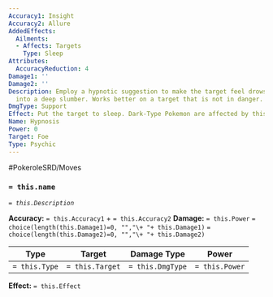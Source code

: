 ```yaml
---
Accuracy1: Insight
Accuracy2: Allure
AddedEffects:
  Ailments:
  - Affects: Targets
    Type: Sleep
Attributes:
  AccuracyReduction: 4
Damage1: ''
Damage2: ''
Description: Employ a hypnotic suggestion to make the target feel drowsy and fall
  into a deep slumber. Works better on a target that is not in danger.
DmgType: Support
Effect: Put the target to sleep. Dark-Type Pokemon are affected by this move. -4 Accuracy.
Name: Hypnosis
Power: 0
Target: Foe
Type: Psychic
---
```


#PokeroleSRD/Moves

### `= this.name` 
*`= this.Description`*

**Accuracy:** `= this.Accuracy1` + `= this.Accuracy2`
**Damage:** `= this.Power` `= choice(length(this.Damage1)=0, "","\+ "+ this.Damage1)` `= choice(length(this.Damage2)=0, "","\+ "+ this.Damage2)`

| Type          | Target          | Damage Type          | Power          |
| ------------- | --------------- | ---------------- | -------------- |
| `= this.Type` | `= this.Target` | `= this.DmgType` | `= this.Power` | 

**Effect:** `= this.Effect`